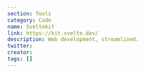 ```yaml
---
section: Tools
category: Code
name: Sveltekit
link: https://kit.svelte.dev/
description: Web development, streamlined.
twitter:
creator:
tags: []
---
```

